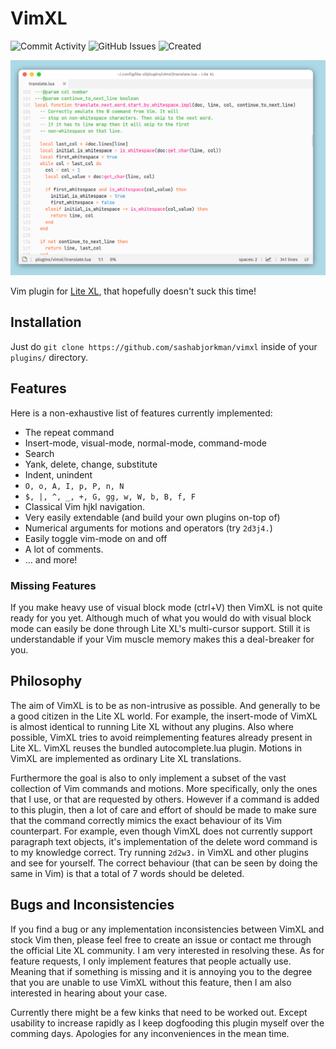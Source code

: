 # VimXL
![Commit Activity](https://img.shields.io/github/commit-activity/t/sashabjorkman/vimxl?label=Commits)
![GitHub Issues](https://img.shields.io/github/issues/sashabjorkman/vimxl?label=Issues)
![Created](https://img.shields.io/badge/Created-July%202025-%23EEE?style=flat)

![a teaser image of VimXL](teaser.png "LiteXL in action")

Vim plugin for [Lite XL](https://lite-xl.com/), that hopefully doesn't suck this time!

## Installation
Just do `git clone https://github.com/sashabjorkman/vimxl`
inside of your `plugins/` directory.

## Features
Here is a non-exhaustive list of features currently implemented:
* The repeat command
* Insert-mode, visual-mode, normal-mode, command-mode
* Search
* Yank, delete, change, substitute
* Indent, unindent
* `O, o, A, I, p, P, n, N`
* `$, |, ^, _, +, G, gg, w, W, b, B, f, F`
* Classical Vim hjkl navigation.
* Very easily extendable (and build your own plugins on-top of)
* Numerical arguments for motions and operators (try `2d3j4.`)
* Easily toggle vim-mode on and off
* A lot of comments.
* ... and more!

### Missing Features
If you make heavy use of visual block mode (ctrl+V)
then VimXL is not quite ready for you yet.
Although much of what you would do with visual block mode
can easily be done through Lite XL's multi-cursor support.
Still it is understandable if your Vim muscle memory makes this a deal-breaker
for you.

## Philosophy
The aim of VimXL is to be as non-intrusive as possible.
And generally to be a good citizen in the Lite XL world.
For example, the insert-mode of VimXL is almost identical to running
Lite XL without any plugins.
Also where possible,
VimXL tries to avoid reimplementing features already present in Lite XL.
VimXL reuses the bundled autocomplete.lua plugin.
Motions in VimXL are implemented as ordinary Lite XL translations.

Furthermore the goal is also to only implement a subset
of the vast collection of Vim commands and motions.
More specifically, only the ones that I use, or that are requested by others.
However if a command is added to this plugin,
then a lot of care and effort of should be made to make sure that the command
correctly mimics the exact behaviour of its Vim counterpart.
For example,
even though VimXL does not currently support paragraph text objects,
it's implementation of the delete word command is to my knowledge correct.
Try running `2d2w3.` in VimXL and other plugins and see for yourself. 
The correct behaviour (that can be seen by doing the same in Vim) is that
a total of 7 words should be deleted.

## Bugs and Inconsistencies
If you find a bug or any implementation inconsistencies between VimXL and stock
Vim then,
please feel free to create an issue
or contact me through the official Lite XL community.
I am very interested in resolving these.
As for feature requests, I only implement features that people actually use.
Meaning that if something is missing and it is annoying you to the degree
that you are unable to use VimXL without this feature,
then I am also interested in hearing about your case.

Currently there might be a few kinks that need to be worked out.
Except usability to increase rapidly as I keep dogfooding this plugin myself
over the comming days. Apologies for any inconveniences in the mean time.
